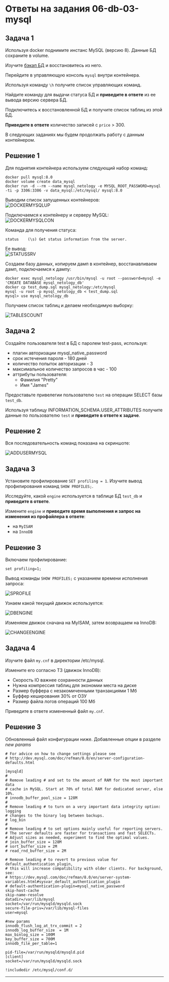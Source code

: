 # Ответы на задания 06-db-03-mysql  

## Задача 1

Используя docker поднимите инстанс MySQL (версию 8). Данные БД сохраните в volume.

Изучите [бэкап БД](https://github.com/netology-code/virt-homeworks/tree/master/06-db-03-mysql/test_data) и 
восстановитесь из него.

Перейдите в управляющую консоль `mysql` внутри контейнера.

Используя команду `\h` получите список управляющих команд.

Найдите команду для выдачи статуса БД и **приведите в ответе** из ее вывода версию сервера БД.

Подключитесь к восстановленной БД и получите список таблиц из этой БД.

**Приведите в ответе** количество записей с `price` > 300.

В следующих заданиях мы будем продолжать работу с данным контейнером.

## Решение 1
Для поднятия контейнера используем следующий набор команд:  
```
docker pull mysql:8.0
docker volume create data_mysql
docker run -d --rm --name mysql_netology -e MYSQL_ROOT_PASSWORD=mysql -ti -p 3306:3306 -v data_mysql:/etc/mysql/ mysql:8.0
```
Выводим список запущенных контейнеров:  
![DOCKERMYSQLUP](img/dockermysqlup.jpg)  

Подключаемся к контейнеру и серверу MySQL:  
![DOCKERMYSQLCON](img/dockermysqlconnect.jpg)  

Команда для получения статуса:  
```
status    (\s) Get status information from the server.
```
Ее вывод:  
![STATUSSRV](img/statussrv.jpg)  

Создаем базу данных, копируем дамп в контейнер, восстанавливаем дамп, подключаемся к дампу:  
```
docker exec mysql_netology /usr/bin/mysql -u root --password=mysql -e 'CREATE DATABASE mysql_netology_db'
docker cp test_dump.sql mysql_netology:/etc/mysql
mysql -u root -p mysql_netology_db < test_dump.sql 
mysql> use mysql_netology_db

```
Получаем список таблиц и делаем необходимую выборку:  

![TABLESCOUNT](img/tablescount.jpg)  



## Задача 2

Создайте пользователя test в БД c паролем test-pass, используя:
- плагин авторизации mysql_native_password
- срок истечения пароля - 180 дней 
- количество попыток авторизации - 3 
- максимальное количество запросов в час - 100
- аттрибуты пользователя:
    - Фамилия "Pretty"
    - Имя "James"

Предоставьте привелегии пользователю `test` на операции SELECT базы `test_db`.
    
Используя таблицу INFORMATION_SCHEMA.USER_ATTRIBUTES получите данные по пользователю `test` и 
**приведите в ответе к задаче**.

## Решение 2  

Вся последовательность команд показана на скриншоте:  

![ADDUSERMYSQL](img/addusermysql.jpg)  



## Задача 3

Установите профилирование `SET profiling = 1`.
Изучите вывод профилирования команд `SHOW PROFILES;`.

Исследуйте, какой `engine` используется в таблице БД `test_db` и **приведите в ответе**.

Измените `engine` и **приведите время выполнения и запрос на изменения из профайлера в ответе**:
- на `MyISAM`
- на `InnoDB`

## Решение 3

Включаем профилирование:  
```
set profiling=1;
```

Вывод команды `SHOW PROFILES;` с указанием времени исполнения запроса:  

![SPROFILE](img/sprofile.jpg)  

Узнаем какой текущий движок используется:  

![DBENGINE](img/dbengine.jpg)  

Изменяем движок сначана на MyISAM, затем возвращаем на InnoDB:  

![CHANGEENGINE](img/changeengine.jpg)  



## Задача 4 

Изучите файл `my.cnf` в директории /etc/mysql.

Измените его согласно ТЗ (движок InnoDB):
- Скорость IO важнее сохранности данных
- Нужна компрессия таблиц для экономии места на диске
- Размер буффера с незакомиченными транзакциями 1 Мб
- Буффер кеширования 30% от ОЗУ
- Размер файла логов операций 100 Мб

Приведите в ответе измененный файл `my.cnf`.


## Решение 3

Обновленный файл конфигурации ниже. Добавленные опции в разделе *new params*

```
# For advice on how to change settings please see
# http://dev.mysql.com/doc/refman/8.0/en/server-configuration-defaults.html

[mysqld]
#
# Remove leading # and set to the amount of RAM for the most important data
# cache in MySQL. Start at 70% of total RAM for dedicated server, else 10%.
# innodb_buffer_pool_size = 128M
#
# Remove leading # to turn on a very important data integrity option: logging
# changes to the binary log between backups.
# log_bin
#
# Remove leading # to set options mainly useful for reporting servers.
# The server defaults are faster for transactions and fast SELECTs.
# Adjust sizes as needed, experiment to find the optimal values.
# join_buffer_size = 128M
# sort_buffer_size = 2M
# read_rnd_buffer_size = 2M

# Remove leading # to revert to previous value for default_authentication_plugin,
# this will increase compatibility with older clients. For background, see:
# https://dev.mysql.com/doc/refman/8.0/en/server-system-variables.html#sysvar_default_authentication_plugin
# default-authentication-plugin=mysql_native_password
skip-host-cache
skip-name-resolve
datadir=/var/lib/mysql
socket=/var/run/mysqld/mysqld.sock
secure-file-priv=/var/lib/mysql-files
user=mysql

#new params
innodb_flush_log_at_trx_commit = 2
innodb_log_buffer_size  = 1M
max_binlog_size = 100M
key_buffer_size = 700M
innodb_file_per_table=1

pid-file=/var/run/mysqld/mysqld.pid
[client]
socket=/var/run/mysqld/mysqld.sock

!includedir /etc/mysql/conf.d/
```

---
